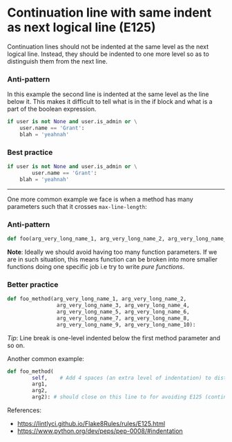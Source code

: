 # Continuation line with same indent as next logical line (E125)

Continuation lines should not be indented at the same level as the next logical line. Instead, they should be indented to one more level so as to distinguish them from the next line.

### Anti-pattern
In this example the second line is indented at the same level as the line below it. This makes it difficult to tell what is in the if block and what is a part of the boolean expression.

```python
if user is not None and user.is_admin or \
    user.name == 'Grant':
    blah = 'yeahnah'
```

### Best practice
```python
if user is not None and user.is_admin or \
        user.name == 'Grant':
    blah = 'yeahnah'
```
---
One more common example we face is when a method has many parameters such that it crosses `max-line-length`:
### Anti-pattern
```python
def foo(arg_very_long_name_1, arg_very_long_name_2, arg_very_long_name_3, arg_very_long_name_4, arg_very_long_name_5, arg_very_long_name_6, arg_very_long_name_7, arg_very_long_name_8, arg_very_long_name_9, arg_very_long_name_10):
```
**Note**: Ideally we should avoid having too many function parameters. If we are in such situation, this means function can be broken into more smaller functions doing one specific job i.e try to write *pure functions*.

### Better practice
```python
def foo_method(arg_very_long_name_1, arg_very_long_name_2,
                arg_very_long_name_3, arg_very_long_name_4,
                arg_very_long_name_5, arg_very_long_name_6,
                arg_very_long_name_7, arg_very_long_name_8,
                arg_very_long_name_9, arg_very_long_name_10):
```
*Tip*: Line break is one-level indented below the first method parameter and so on.

Another common example:
```python
def foo_method(
        self,    # Add 4 spaces (an extra level of indentation) to distinguish arguments from the rest.
        arg1,
        arg2,
        arg2): # should close on this line to for avoiding E125 (continuation line with same indent as next logical line).
```
      
References:
* https://lintlyci.github.io/Flake8Rules/rules/E125.html
* https://www.python.org/dev/peps/pep-0008/#indentation
